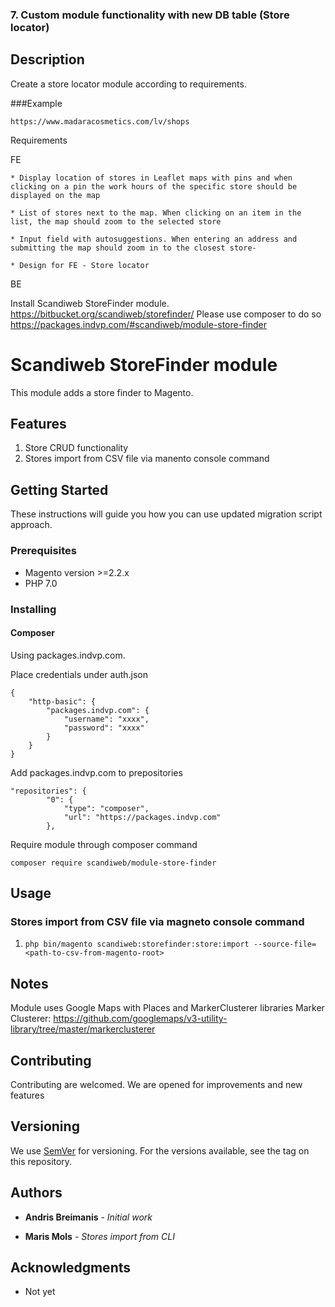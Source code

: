 ### 7. Custom module functionality with new DB table (Store locator)

## Description

Create a store locator module according to requirements.

###Example

   ``` https://www.madaracosmetics.com/lv/shops ```

Requirements

FE

    * Display location of stores in Leaflet maps with pins and when clicking on a pin the work hours of the specific store should be displayed on the map

    * List of stores next to the map. When clicking on an item in the list, the map should zoom to the selected store

    * Input field with autosuggestions. When entering an address and submitting the map should zoom in to the closest store- 

    * Design for FE - Store locator

BE

Install Scandiweb StoreFinder module. https://bitbucket.org/scandiweb/storefinder/
Please use composer to do so https://packages.indvp.com/#scandiweb/module-store-finder


# Scandiweb StoreFinder module

This module adds a store finder to Magento.

## Features

1. Store CRUD functionality 
2. Stores import from CSV file via manento console command

## Getting Started

These instructions will guide you how you can use updated migration script approach. 

### Prerequisites

* Magento version >=2.2.x
* PHP 7.0

### Installing

#### Composer

Using packages.indvp.com. 

Place credentials under auth.json

```
{
    "http-basic": {
        "packages.indvp.com": {
            "username": "xxxx",
            "password": "xxxx"
        }
    }
}
```
Add packages.indvp.com to prepositories

```
"repositories": {
        "0": {
            "type": "composer",
            "url": "https://packages.indvp.com"
        },
```


Require module through composer command

```
composer require scandiweb/module-store-finder
```

## Usage

### Stores import from CSV file via magneto console command

1. `php bin/magento scandiweb:storefinder:store:import --source-file=<path-to-csv-from-magento-root>`

## Notes

Module uses Google Maps with Places and MarkerClusterer libraries
Marker Clusterer: https://github.com/googlemaps/v3-utility-library/tree/master/markerclusterer

## Contributing

Contributing are welcomed. We are opened for improvements and new features

## Versioning

We use [SemVer](http://semver.org/) for versioning. For the versions available, see the tag on this repository. 

## Authors

* **Andris Breimanis** - *Initial work*

* **Maris Mols** - *Stores import from CLI*

## Acknowledgments

* Not yet

